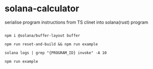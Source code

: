 # solana-calculator

serialise program instructions from TS clinet into solana(rust) program

```shell

npm i @solana/buffer-layout buffer

npm run reset-and-build && npm run example

solana logs | grep "{PROGRAM_ID} invoke" -A 10

npm run example

```
